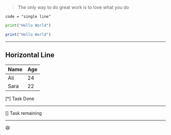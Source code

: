 > The only way to do great work is to love what you do

`code = "single line"`

```python
print("Hello World")
```

```javascript
print("Hello World")
```
***
Horizontal Line
---

| Name | Age |
|------|-----|
| Ali  | 24  |
| Sara | 22  |


[*] Task Done
***
[] Task remaining
***
:smile:
